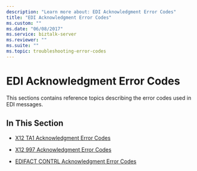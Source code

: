 ```yaml
---
description: "Learn more about: EDI Acknowledgment Error Codes"
title: "EDI Acknowledgment Error Codes"
ms.custom: ""
ms.date: "06/08/2017"
ms.service: biztalk-server
ms.reviewer: ""
ms.suite: ""
ms.topic: troubleshooting-error-codes
---
```

# EDI Acknowledgment Error Codes
This sections contains reference topics describing the error codes used in EDI messages.  
  
## In This Section  
  
-   [X12 TA1 Acknowledgment Error Codes](../core/x12-ta1-acknowledgment-error-codes.md)  
  
-   [X12 997 Acknowledgment Error Codes](../core/x12-997-acknowledgment-error-codes.md)  
  
-   [EDIFACT CONTRL Acknowledgment Error Codes](../core/edifact-contrl-acknowledgment-error-codes.md)
